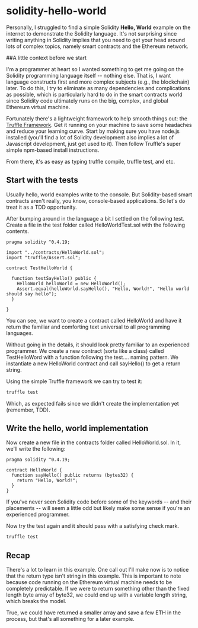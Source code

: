 # solidity-hello-world

Personally, I struggled to find a simple Solidity **Hello, World** example on the internet to demonstrate the Solidity language. It's not surprising since writing anything in Solidity implies that you need to get your head around lots of complex topics, namely smart contracts and the Ethereum network.

##A little context before we start

I'm a programmer at heart so I  wanted something to get me going on the Solidity programming language itself -- nothing else. That is, I want language constructs first and more complex subjects (e.g., the blockchain) later. To do this, I try to eliminate as many dependencies and complications as possible, which is particularly hard to do in the smart contracts world since Solidity code ultimately runs on the big, complex, and global Ethereum virtual machine.

Fortunately there's a lightweight framework to help smooth things out: the [Truffle Framework](http://truffleframework.com). Get it running on your machine to save some headaches and reduce your learning curve. Start by making sure you have node.js installed (you'll find a lot of Solidity development also implies a lot of Javascript development, just get used to it). Then follow Truffle's super simple npm-based install instructions.

From there, it's as easy as typing truffle compile, truffle test, and etc.

## Start with the tests

Usually hello, world examples write to the console. But Solidity-based smart contracts aren't really, you know, console-based applications. So let's do treat it as a TDD opportunity.

After bumping around in the language a bit I settled on the following test. Create a file in the test folder called HelloWorldTest.sol with the following contents.

```solidity
pragma solidity ^0.4.19;

import "../contracts/HelloWorld.sol";
import "truffle/Assert.sol";

contract TestHelloWorld {

  function testSayHello() public {
    HelloWorld helloWorld = new HelloWorld();
    Assert.equal(helloWorld.sayHello(), "Hello, World!", "Hello world should say hello");
  }

}
```

You can see, we want to create a contract called HelloWorld and have it return the familiar and comforting text universal to all programming languages.

Without going in the details, it should look pretty familiar to an experienced programmer. We create a new contract (sorta like a class) called TestHelloWord with a function following the test.... naming pattern. We instantiate a new HelloWorld contract and call sayHello() to get a return string.

Using the simple Truffle framework we can try to test it:

```bash
truffle test
```

Which, as expected fails since we didn't create the implementation yet (remember, TDD).

## Write the hello, world implementation

Now create a new file in the contracts folder called HelloWorld.sol. In it, we'll write the following:

```solidity
pragma solidity ^0.4.19;

contract HelloWorld {
  function sayHello() public returns (bytes32) {
    return "Hello, World!";
  }
}
```

If you've never seen Solidity code before some of the keywords -- and their placements -- will seem a little odd but likely make some sense if you're an experienced programmer.

Now try the test again and it should pass with a satisfying check mark.

```bash
truffle test
```

## Recap

There's a lot to learn in this example. One call out I'll make now is to notice that the return type isn't string in this example. This is important to note because code running on the Ethereum virtual machine needs to be completely predictable. If we were to return something other than the fixed length byte array of byte32, we could end up with a variable length string, which breaks the model.

True, we could have returned a smaller array and save a few ETH in the process, but that's all something for a later example.
